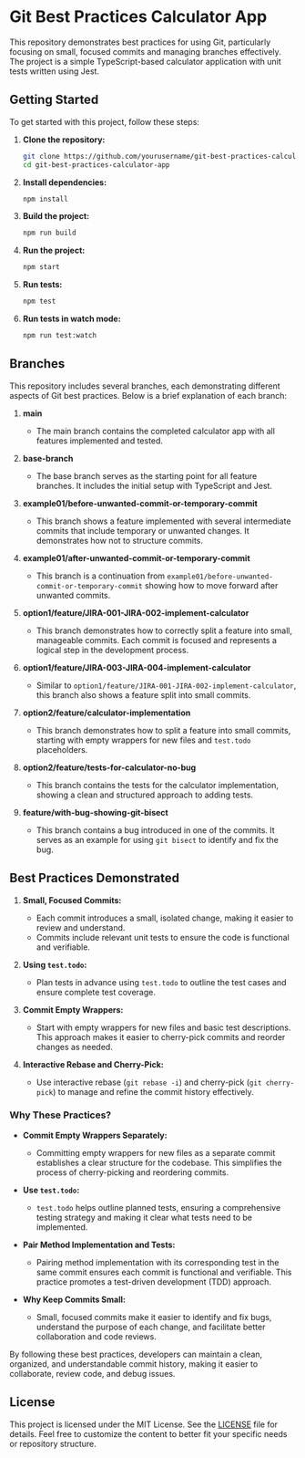# Git Best Practices Calculator App

This repository demonstrates best practices for using Git, particularly focusing on small, focused commits and managing branches effectively. The project is a simple TypeScript-based calculator application with unit tests written using Jest.

## Getting Started

To get started with this project, follow these steps:

1. **Clone the repository:**
   ```bash
   git clone https://github.com/yourusername/git-best-practices-calculator-app.git
   cd git-best-practices-calculator-app
   ```

2. **Install dependencies:**
   ```bash
   npm install
   ```

3. **Build the project:**
   ```bash
   npm run build
   ```

4. **Run the project:**
   ```bash
   npm start
   ```

5. **Run tests:**
   ```bash
   npm test
   ```

6. **Run tests in watch mode:**
   ```bash
   npm run test:watch
   ```

## Branches

This repository includes several branches, each demonstrating different aspects of Git best practices. Below is a brief explanation of each branch:

1. **main**
   - The main branch contains the completed calculator app with all features implemented and tested.

2. **base-branch**
   - The base branch serves as the starting point for all feature branches. It includes the initial setup with TypeScript and Jest.

3. **example01/before-unwanted-commit-or-temporary-commit**
   - This branch shows a feature implemented with several intermediate commits that include temporary or unwanted changes. It demonstrates how not to structure commits.

4. **example01/after-unwanted-commit-or-temporary-commit**
   - This branch is a continuation from `example01/before-unwanted-commit-or-temporary-commit` showing how to move forward after unwanted commits.

5. **option1/feature/JIRA-001-JIRA-002-implement-calculator**
   - This branch demonstrates how to correctly split a feature into small, manageable commits. Each commit is focused and represents a logical step in the development process.

6. **option1/feature/JIRA-003-JIRA-004-implement-calculator**
   - Similar to `option1/feature/JIRA-001-JIRA-002-implement-calculator`, this branch also shows a feature split into small commits.

7. **option2/feature/calculator-implementation**
   - This branch demonstrates how to split a feature into small commits, starting with empty wrappers for new files and `test.todo` placeholders.

8. **option2/feature/tests-for-calculator-no-bug**
   - This branch contains the tests for the calculator implementation, showing a clean and structured approach to adding tests.

9. **feature/with-bug-showing-git-bisect**
   - This branch contains a bug introduced in one of the commits. It serves as an example for using `git bisect` to identify and fix the bug.

## Best Practices Demonstrated

1. **Small, Focused Commits:**
   - Each commit introduces a small, isolated change, making it easier to review and understand.
   - Commits include relevant unit tests to ensure the code is functional and verifiable.

2. **Using `test.todo`:**
   - Plan tests in advance using `test.todo` to outline the test cases and ensure complete test coverage.

3. **Commit Empty Wrappers:**
   - Start with empty wrappers for new files and basic test descriptions. This approach makes it easier to cherry-pick commits and reorder changes as needed.

4. **Interactive Rebase and Cherry-Pick:**
   - Use interactive rebase (`git rebase -i`) and cherry-pick (`git cherry-pick`) to manage and refine the commit history effectively.

### Why These Practices?

- **Commit Empty Wrappers Separately:**
  - Committing empty wrappers for new files as a separate commit establishes a clear structure for the codebase. This simplifies the process of cherry-picking and reordering commits.
  
- **Use `test.todo`:**
  - `test.todo` helps outline planned tests, ensuring a comprehensive testing strategy and making it clear what tests need to be implemented.

- **Pair Method Implementation and Tests:**
  - Pairing method implementation with its corresponding test in the same commit ensures each commit is functional and verifiable. This practice promotes a test-driven development (TDD) approach.

- **Why Keep Commits Small:**
  - Small, focused commits make it easier to identify and fix bugs, understand the purpose of each change, and facilitate better collaboration and code reviews.

By following these best practices, developers can maintain a clean, organized, and understandable commit history, making it easier to collaborate, review code, and debug issues.

## License

This project is licensed under the MIT License. See the [LICENSE](LICENSE) file for details.
Feel free to customize the content to better fit your specific needs or repository structure.
